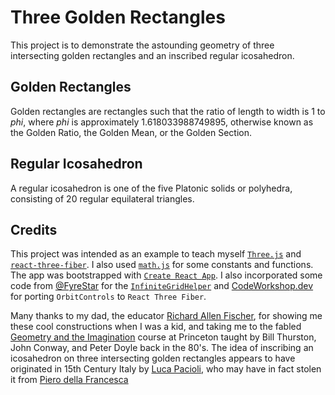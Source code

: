 # Three Golden Rectangles

This project is to demonstrate the astounding geometry of three intersecting golden rectangles and an inscribed regular icosahedron.

## Golden Rectangles

Golden rectangles are rectangles such that the ratio of length to width is 1 to *phi*, where *phi* is approximately 1.618033988749895, otherwise known as the Golden Ratio, the Golden Mean, or the Golden Section.

## Regular Icosahedron

A regular icosahedron is one of the five Platonic solids or polyhedra, consisting of 20 regular equilateral triangles.

## Credits

This project was intended as an example to teach myself [`Three.js`](https://threejs.org/) and [`react-three-fiber`](https://github.com/pmndrs/react-three-fiber). I also used [`math.js`](https://mathjs.org/docs/reference/functions/sqrt.html) for some constants and functions. The app was bootstrapped with [`Create React App`](https://create-react-app.dev/). I also incorporated some code from [@FyreStar](https://github.com/Fyrestar) for the [`InfiniteGridHelper`](https://github.com/Fyrestar/THREE.InfiniteGridHelper) and [CodeWorkshop.dev](https://codeworkshop.dev/blog/2020-04-03-adding-orbit-controls-to-react-three-fiber/) for porting `OrbitControls` to `React Three Fiber`.

Many thanks to my dad, the educator [Richard Allen Fischer](http://richardallenfischer.com/), for showing me these cool constructions when I was a kid, and taking me to the fabled [Geometry and the Imagination](https://lamington.wordpress.com/about/) course at Princeton taught by Bill Thurston, John Conway, and Peter Doyle back in the 80's. The idea of inscribing an icosahedron on three intersecting golden rectangles appears to have originated in 15th Century Italy by [Luca Pacioli](https://en.wikipedia.org/wiki/Divina_proportione), who may have in fact stolen it from [Piero della Francesca](https://en.wikipedia.org/wiki/Piero_della_Francesca)
